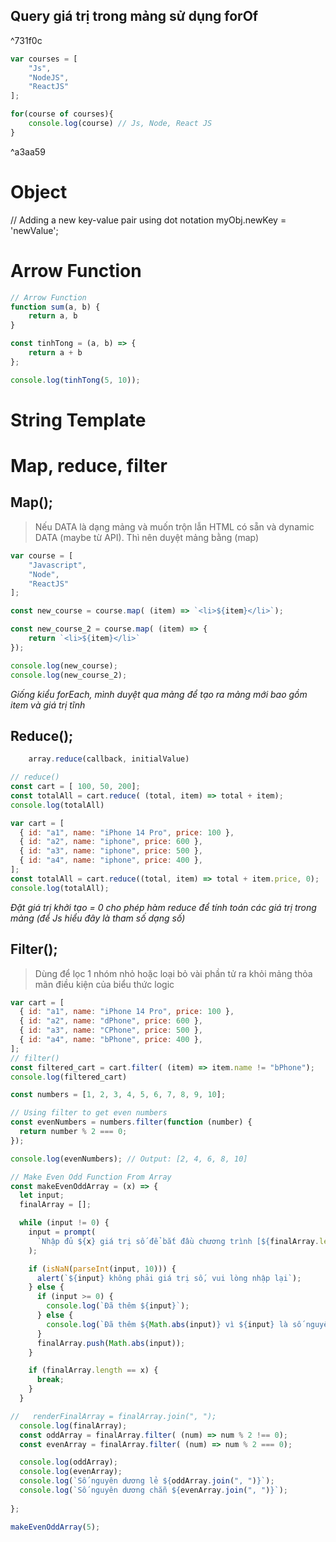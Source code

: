 ## Query giá trị trong mảng sử dụng forOf

^731f0c

```js
var courses = [
	"Js",
	"NodeJS",
	"ReactJS"
];

for(course of courses){
    console.log(course) // Js, Node, React JS
}
```
^a3aa59
# Object
// Adding a new key-value pair using dot notation
myObj.newKey = 'newValue';

# Arrow Function
```js
// Arrow Function
function sum(a, b) {
    return a, b
}

const tinhTong = (a, b) => {
    return a + b
};

console.log(tinhTong(5, 10));
```

# String Template
# Map, reduce, filter
## Map();
> Nếu DATA là dạng mảng và muốn trộn lẫn HTML có sẵn và dynamic DATA (maybe từ API). Thì nên duyệt mảng bằng (map)
```js
var course = [
    "Javascript",
    "Node",
    "ReactJS"
];

const new_course = course.map( (item) => `<li>${item}</li>`);

const new_course_2 = course.map( (item) => {
    return `<li>${item}</li>`
});

console.log(new_course);
console.log(new_course_2);
```
_Giống kiểu forEach, mình duyệt qua mảng để tạo ra mảng mới bao gồm item và giá trị tĩnh_

## Reduce();
```js
	array.reduce(callback, initialValue)
```
```js
// reduce()
const cart = [ 100, 50, 200];
const totalAll = cart.reduce( (total, item) => total + item);
console.log(totalAll)
```

```js
var cart = [
  { id: "a1", name: "iPhone 14 Pro", price: 100 },
  { id: "a2", name: "iphone", price: 600 },
  { id: "a3", name: "iphone", price: 500 },
  { id: "a4", name: "iphone", price: 400 },
];
const totalAll = cart.reduce((total, item) => total + item.price, 0);
console.log(totalAll);
```
_Đặt giá trị khởi tạo = 0 cho phép hàm reduce để tính toán các giá trị trong mảng (để Js hiểu đây là tham số dạng số)_
## Filter();
> Dùng để lọc 1 nhóm nhỏ hoặc loại bỏ vài phần tử ra khỏi mảng thỏa mãn điều kiện của biểu thức logic

```js
var cart = [
  { id: "a1", name: "iPhone 14 Pro", price: 100 },
  { id: "a2", name: "dPhone", price: 600 },
  { id: "a3", name: "CPhone", price: 500 },
  { id: "a4", name: "bPhone", price: 400 },
];
// filter()
const filtered_cart = cart.filter( (item) => item.name != "bPhone");
console.log(filtered_cart)
```
```js
const numbers = [1, 2, 3, 4, 5, 6, 7, 8, 9, 10];

// Using filter to get even numbers
const evenNumbers = numbers.filter(function (number) {
  return number % 2 === 0;
});

console.log(evenNumbers); // Output: [2, 4, 6, 8, 10]

```
```js
// Make Even Odd Function From Array
const makeEvenOddArray = (x) => {
  let input;
  finalArray = [];

  while (input != 0) {
    input = prompt(
      `Nhập đủ ${x} giá trị số để bắt đầu chương trình [${finalArray.length}/${x}]`
    );

    if (isNaN(parseInt(input, 10))) {
      alert(`${input} không phải giá trị số, vui lòng nhập lại`);
    } else {
      if (input >= 0) {
        console.log(`Đã thêm ${input}`);
      } else {
        console.log(`Đã thêm ${Math.abs(input)} vì ${input} là số nguyên âm`);
      }
      finalArray.push(Math.abs(input));
    }

    if (finalArray.length == x) {
      break;
    }
  }

//   renderFinalArray = finalArray.join(", ");
  console.log(finalArray);
  const oddArray = finalArray.filter( (num) => num % 2 !== 0);
  const evenArray = finalArray.filter( (num) => num % 2 === 0);

  console.log(oddArray);
  console.log(evenArray);
  console.log(`Số nguyên dương lẻ ${oddArray.join(", ")}`);
  console.log(`Số nguyên dương chẵn ${evenArray.join(", ")}`);
  
};

makeEvenOddArray(5);

```
